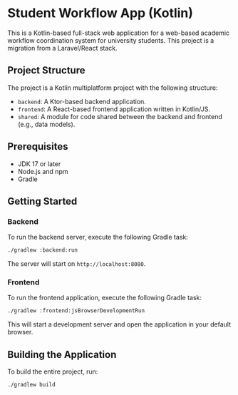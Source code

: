 
# Student Workflow App (Kotlin)

This is a Kotlin-based full-stack web application for a web-based academic workflow coordination system for university students. This project is a migration from a Laravel/React stack.

## Project Structure

The project is a Kotlin multiplatform project with the following structure:

- `backend`: A Ktor-based backend application.
- `frontend`: A React-based frontend application written in Kotlin/JS.
- `shared`: A module for code shared between the backend and frontend (e.g., data models).

## Prerequisites

- JDK 17 or later
- Node.js and npm
- Gradle

## Getting Started

### Backend

To run the backend server, execute the following Gradle task:

```bash
./gradlew :backend:run
```

The server will start on `http://localhost:8080`.

### Frontend

To run the frontend application, execute the following Gradle task:

```bash
./gradlew :frontend:jsBrowserDevelopmentRun
```

This will start a development server and open the application in your default browser.

## Building the Application

To build the entire project, run:

```bash
./gradlew build
```
